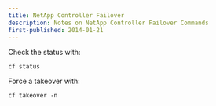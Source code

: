 ```yaml
---
title: NetApp Controller Failover
description: Notes on NetApp Controller Failover Commands
first-published: 2014-01-21
---
```


Check the status with:

    cf status

Force a takeover with:

    cf takeover -n
